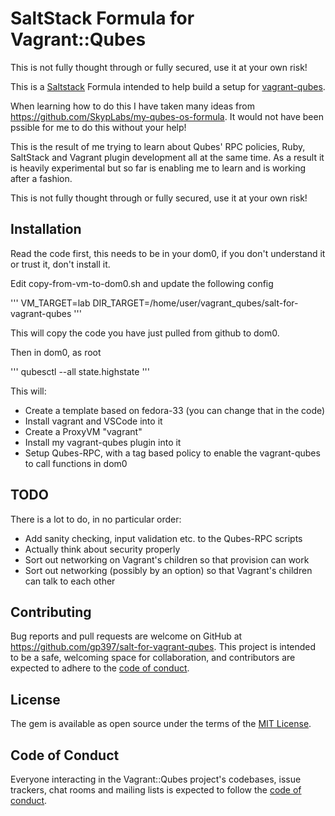 # SaltStack Formula for Vagrant::Qubes

This is not fully thought through or fully secured, use it at your own risk!

This is a [Saltstack](https://saltstack.com) Formula intended to help build a setup for [vagrant-qubes](https://github.com/gp397/vagrant-qubes).

When learning how to do this I have taken many ideas from https://github.com/SkypLabs/my-qubes-os-formula.  It would not have been pssible for me to do this without your help!

This is the result of me trying to learn about Qubes' RPC policies, Ruby, SaltStack and Vagrant plugin development all at the same time.  As a result it is heavily experimental but so far is enabling me to learn and is working after a fashion.

This is not fully thought through or fully secured, use it at your own risk!

## Installation
Read the code first, this needs to be in your dom0, if you don't understand it or trust it, don't install it.

Edit copy-from-vm-to-dom0.sh and update the following config

'''
VM_TARGET=lab
DIR_TARGET=/home/user/vagrant_qubes/salt-for-vagrant-qubes
'''

This will copy the code you have just pulled from github to dom0.

Then in dom0, as root

'''
qubesctl --all state.highstate
'''

This will:
- Create a template based on fedora-33 (you can change that in the code)
- Install vagrant and VSCode into it
- Create a ProxyVM "vagrant"
- Install my vagrant-qubes plugin into it
- Setup Qubes-RPC, with a tag based policy to enable the vagrant-qubes to call functions in dom0

## TODO

There is a lot to do, in no particular order:
- Add sanity checking, input validation etc. to the Qubes-RPC scripts
- Actually think about security properly
- Sort out networking on Vagrant's children so that provision can work
- Sort out networking (possibly by an option) so that Vagrant's children can talk to each other

## Contributing

Bug reports and pull requests are welcome on GitHub at https://github.com/gp397/salt-for-vagrant-qubes. This project is intended to be a safe, welcoming space for collaboration, and contributors are expected to adhere to the [code of conduct](https://github.com/gp397/salt-for-vagrant-qubes/blob/master/CODE_OF_CONDUCT.md).

## License

The gem is available as open source under the terms of the [MIT License](https://opensource.org/licenses/MIT).

## Code of Conduct

Everyone interacting in the Vagrant::Qubes project's codebases, issue trackers, chat rooms and mailing lists is expected to follow the [code of conduct](https://github.com/gp397/salt-for-vagrant-qubes/blob/master/CODE_OF_CONDUCT.md).
